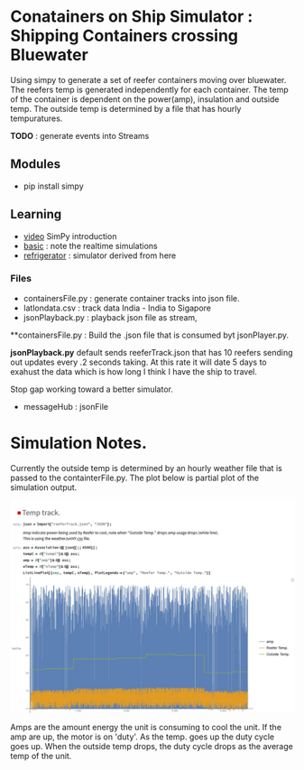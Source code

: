 # Conatainers on Ship Simulator : Shipping Containers crossing Bluewater 

Using simpy to generate a set of reefer containers moving over bluewater. The reefers temp is generated 
independently for each container. The temp of the container is dependent on the
power(amp), insulation and outside temp. The outside temp is determined by 
a file that has hourly tempuratures. 

**TODO** : generate events into Streams

## Modules 
 - pip install simpy
 
 
 
## Learning
 - [video](https://www.youtube.com/watch?v=Bk91DoAEcjY) SimPy introduction
 - [basic](https://simpy.readthedocs.io/en/latest/contents.html) : note the realtime simulations
 - [refrigerator](https://pythonhosted.org/SimPy/Manuals/Interfacing/ParallelSimPy/SimPyPP.html) : simulator derived from here
 

 
### Files
 - containersFile.py : generate container tracks into json file.
 - latlondata.csv : track data India - India to Sigapore 
 - jsonPlayback.py : playback json file as stream, 
  

**containersFile.py : Build the .json file that is consumed 
byt jsonPlayer.py. 

**jsonPlayback.py** default sends reeferTrack.json that has 10 reefers 
sending out updates every .2 seconds taking. At this rate it will
date 5 days to exahust the data which is how long I think I have
the ship to travel. 

Stop gap working toward a better simulator. 
- messageHub : jsonFile 

# Simulation Notes.

Currently the outside temp is determined by an hourly weather file that is 
passed to the containterFile.py. The plot below is partial plot of the 
simulation output. 

![](ampTempOutsideTemp.jpg)

Amps are the amount energy the unit is consuming to cool the unit. If the amp 
are up, the motor is on 'duty'.
As the temp. goes up the duty cycle goes up.  When the outside temp drops, 
the duty cycle drops as the average temp of the unit.  



 

